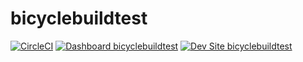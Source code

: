 # bicyclebuildtest

[![CircleCI](https://circleci.com/gh/davidneedham/bicyclebuildtest.svg?style=shield)](https://circleci.com/gh/davidneedham/bicyclebuildtest)
[![Dashboard bicyclebuildtest](https://img.shields.io/badge/dashboard-bicyclebuildtest-yellow.svg)](https://dashboard.pantheon.io/sites/e027f198-5de6-4c12-9842-3537b478f99e#dev/code)
[![Dev Site bicyclebuildtest](https://img.shields.io/badge/site-bicyclebuildtest-blue.svg)](http://dev-bicyclebuildtest.pantheonsite.io/)